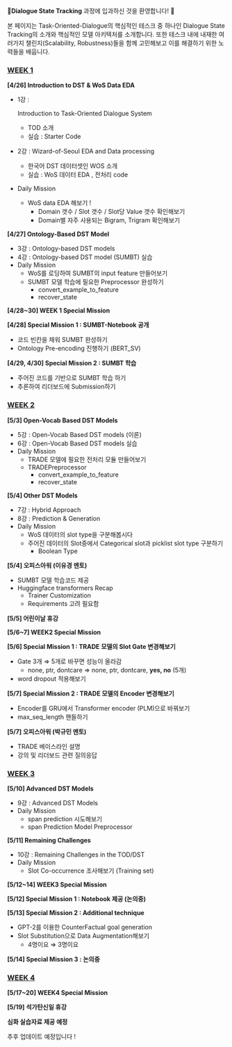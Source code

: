 🤩**Dialogue State Tracking** 과정에 입과하신 것을 환영합니다! 🤩

본 페이지는 Task-Oriented-Dialogue의 핵심적인 테스크 중 하나인 Dialogue State Tracking의 소개와 핵심적인 모델 아키텍처를 소개합니다. 또한 테스크 내에 내재한 여러가지 챌린지(Scalability, Robustness)들을 함께 고민해보고 이를 해결하기 위한 노력들을 배웁니다. 



### [WEEK 1](https://github.com/ydy8989/boostcamp/tree/main/stage3_Dialogue_State_Tracking/Week1)

**[4/26] Introduction to DST & WoS Data EDA**

- 1강 : 

	 Introduction to Task-Oriented Dialogue System

	- TOD 소개
	- 실습 : Starter Code

- 2강 : Wizard-of-Seoul EDA and Data processing

	- 한국어 DST 데이터셋인 WOS 소개
	- 실습 : WoS 데이터 EDA , 전처리 code 

- Daily Mission

	- WoS data EDA 해보기 !
		- Domain 갯수 / Slot 갯수 / Slot당 Value 갯수 확인해보기
		- Domain별 자주 사용되는 Bigram, Trigram 확인해보기

 

**[4/27] Ontology-Based DST Model**

- 3강 : Ontology-based DST models
- 4강 : Ontology-based DST model (SUMBT) 실습
- Daily Mission
	- WoS를 로딩하여 SUMBT의 input feature 만들어보기
	- SUMBT 모델 학습에 필요한 Preprocessor 완성하기
		- convert_example_to_feature
		- recover_state

 

**[4/28~30] WEEK 1 Special Mission** 

 

**[4/28] Special Mission 1 : SUMBT-Notebook 공개**

- 코드 빈칸을 채워 SUMBT 완성하기
- Ontology Pre-encoding 진행하기 (BERT_SV)

 

**[4/29, 4/30] Special Mission 2 : SUMBT 학습**

- 주어진 코드를 기반으로 SUMBT 학습 하기
- 추론하여 리더보드에 Submission하기

 

### **[WEEK 2](https://github.com/ydy8989/boostcamp/tree/main/stage3_Dialogue_State_Tracking/Week2)** 

 **[5/3] Open-Vocab Based DST Models**

- 5강 : Open-Vocab Based DST models (이론)
- 6강 : Open-Vocab Based DST models 실습
- Daily Mission
	- TRADE 모델에 필요한 전처리 모듈 만들어보기
	- TRADEPreprocessor
		- convert_example_to_feature
		- recover_state

**[5/4] Other DST Models**

- 7강 : Hybrid Approach
- 8강 : Prediction & Generation
- Daily Mission
	- WoS 데이터의 slot type을 구분해봅시다
	- 주어진 데이터의 Slot중에서 Categorical slot과 picklist slot type 구분하기
		- Boolean Type

 

**[5/4] 오피스아워 (이유경 멘토)**

- SUMBT 모델 학습코드 제공
- Huggingface transformers Recap
	- Trainer Customization
	- Requirements 고려 필요함

 

**[5/5] 어린이날 휴강** 

**[5/6~7] WEEK2 Special Mission**

 

**[5/6] Special Mission 1 : TRADE 모델의 Slot Gate 변경해보기**

- Gate 3개 ⇒ 5개로 바꾸면 성능이 올라감
	- none, ptr, dontcare ⇒ none, ptr, dontcare, **yes, no** (5개)
- word dropout 적용해보기

 

**[5/7] Special Mission 2 : TRADE 모델의 Encoder 변경해보기**

- Encoder를 GRU에서 Transformer encoder (PLM)으로 바꿔보기
- max_seq_length 핸들하기

 

**[5/7] 오피스아워 (박규민 멘토)**

- TRADE 베이스라인 설명
- 강의 및 리더보드 관련 질의응답

 

### [WEEK 3](https://github.com/ydy8989/boostcamp/tree/main/stage3_Dialogue_State_Tracking/Week3)

**[5/10] Advanced DST Models**

- 9강 : Advanced DST Models
- Daily Mission
	- span prediction 시도해보기 
	- span Prediction Model Preprocessor

 

**[5/11] Remaining Challenges**

- 10강 : Remaining Challenges in the TOD/DST
- Daily Mission
	- Slot Co-occurrence 조사해보기 (Training set)

 

**[5/12~14] WEEK3 Special Mission**

**[5/12] Special Mission 1 : Notebook 제공 (논의중)**

 

**[5/13] Special Mission 2 : Additional technique**

- GPT-2를 이용한 CounterFactual goal generation
- Slot Substitution으로 Data Augmentation해보기
	- 4명이요 ⇒ 3명이요

**[5/14] Special Mission 3 : 논의중**

 

### [WEEK 4](https://github.com/ydy8989/boostcamp/tree/main/stage3_Dialogue_State_Tracking/Week4)

**[5/17~20] WEEK4 Special Mission**

**[5/19] 석가탄신일 휴강**

**심화 실습자료 제공 예정**

추후 업데이트 예정입니다 ! 

